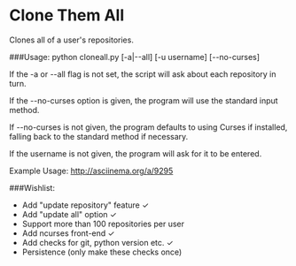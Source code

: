 Clone Them All
==============

Clones all of a user's repositories.

###Usage:
	python cloneall.py [-a|--all] [-u username] [--no-curses]

If the -a or --all flag is not set, the script will ask about each repository in turn.

If the --no-curses option is given, the program will use the standard input method.

If --no-curses is not given, the program defaults to using Curses if installed, falling
back to the standard method if necessary.

If the username is not given, the program will ask for it to be entered.

Example Usage:
	http://asciinema.org/a/9295

###Wishlist:

* Add "update repository" feature  ✓
* Add "update all" option ✓
* Support more than 100 repositories per user
* Add ncurses front-end ✓
* Add checks for git, python version etc. ✓
* Persistence (only make these checks once)